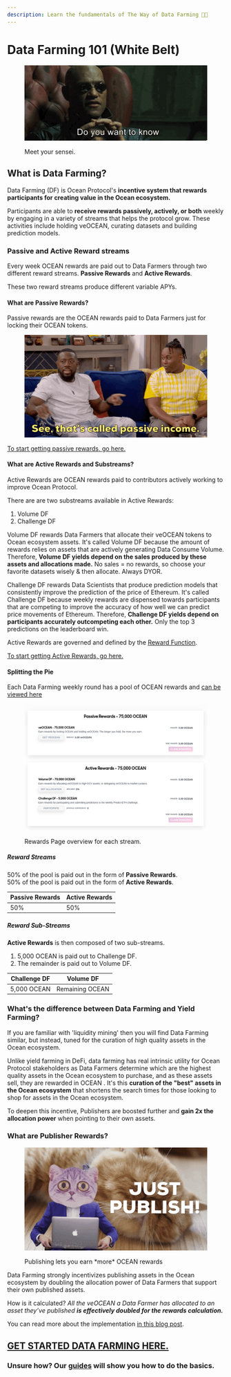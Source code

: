 ```yaml
---
description: Learn the fundamentals of The Way of Data Farming 🧑‍🏫
---
```


# Data Farming 101 (White Belt)

<figure><img src="../.gitbook/assets/gif/morpheus.gif" alt=""><figcaption><p>Meet your sensei.</p></figcaption></figure>

## What is Data Farming?

Data Farming (DF) is Ocean Protocol's **incentive system that rewards participants for creating value in the Ocean ecosystem.** 

Participants are able to **receive rewards passively, actively, or both** weekly by engaging in a variety of streams that helps the protocol grow. These activities include holding veOCEAN, curating datasets and building prediction models.

### Passive and Active Reward streams

Every week OCEAN rewards are paid out to Data Farmers through two different reward streams. **Passive Rewards** and **Active Rewards**.  

These two reward streams produce different variable APYs.  

#### What are Passive Rewards?

Passive rewards are the OCEAN rewards paid to Data Farmers just for locking their OCEAN tokens.

<figure><img src="../.gitbook/assets/gif/passive-income.gif" alt=""><figcaption></figcaption></figure>

[To start getting passive rewards, go here.](../user-guides/how-to-farm-veOCEAN.md)

#### What are Active Rewards and Substreams?

Active Rewards are OCEAN rewards paid to contributors actively working to improve Ocean Protocol.  

There are are two substreams available in Active Rewards:
1. Volume DF
2. Challenge DF

Volume DF rewards Data Farmers that allocate their veOCEAN tokens to Ocean ecosystem assets. It's called Volume DF because the amount of rewards relies on assets that are actively generating Data Consume Volume. Therefore, **Volume DF yields depend on the sales produced by these assets and allocations made.** No sales = no rewards, so choose your favorite datasets wisely & then allocate. Always DYOR.

Challenge DF rewards Data Scientists that produce prediction models that consistently improve the prediction of the price of Ethereum. It's called Challenge DF because weekly rewards are dispensed towards participants that are competing to improve the accuracy of how well we can predict price movements of Ethereum. Therefore, **Challenge DF yields depend on participants accurately outcompeting each other.** Only the top 3 predictions on the leaderboard win.

Active Rewards are governed and defined by the [Reward Function](df-max-out-yield.md#reward-schedule).

[To start getting Active Rewards, go here.](../user-guides/data-farming-101.md)

#### Splitting the Pie

Each Data Farming weekly round has a pool of OCEAN rewards and [can be viewed here](https://df.oceandao.org/rewards)

<figure><img src="../.gitbook/assets/rewards/df-reward-streams.png" alt=""><figcaption><p>Rewards Page overview for each stream.</p></figcaption></figure>

##### Reward Streams

50% of the pool is paid out in the form of **Passive Rewards**.  
50% of the pool is paid out in the form of **Active Rewards**.  

| Passive Rewards | Active Rewards |
| --------------- | -------------- |
| 50%             | 50%            |

##### Reward Sub-Streams
**Active Rewards** is then composed of two sub-streams.

1. 5,000 OCEAN is paid out to Challenge DF.
2. The remainder is paid out to Volume DF.  

| Challenge DF | Volume DF |
| --------------- | -------------- |
| 5,000 OCEAN     | Remaining OCEAN    |

### What's the difference between Data Farming and Yield Farming?

If you are familiar with 'liquidity mining' then you will find Data Farming similar, but instead, tuned for the curation of high quality assets in the Ocean ecosystem.

Unlike yield farming in DeFi, data farming has real intrinsic utility for Ocean Protocol stakeholders as Data Farmers determine which are the highest quality assets in the Ocean ecosystem to purchase, and as these assets sell, they are rewarded in OCEAN . It's this **curation of the "best" assets in the Ocean ecosystem** that shortens the search times for those looking to shop for assets in the Ocean ecosystem.  

To deepen this incentive, Publishers are boosted further and **gain 2x the allocation power** when pointing to their own assets.

### What are Publisher Rewards?

<figure><img src="../.gitbook/assets/gif/just-publish.gif" alt=""><figcaption><p>Publishing lets you earn *more* OCEAN rewards</p></figcaption></figure>

Data Farming strongly incentivizes publishing assets in the Ocean ecosystem by doubling the allocation power of Data Farmers that support their own published assets.

How is it calculated? _All the veOCEAN a Data Farmer has allocated to an asset they’ve published **is effectively doubled for the rewards calculation.**_

You can read more about the implementation [in this blog post](https://blog.oceanprotocol.com/data-farming-publisher-rewards-f2639525e508).

## [GET STARTED DATA FARMING HERE.](https://df.oceandao.org)

### Unsure how? Our [guides](../user-guides/README.md) will show you how to do the basics.
